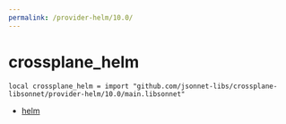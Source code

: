 ```yaml
---
permalink: /provider-helm/10.0/
---
```


# crossplane_helm

```jsonnet
local crossplane_helm = import "github.com/jsonnet-libs/crossplane-libsonnet/provider-helm/10.0/main.libsonnet"
```



* [helm](helm/index.md)